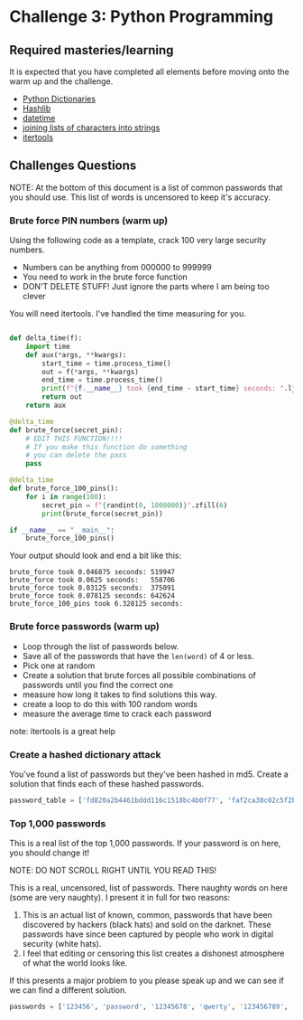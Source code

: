 # Challenge 3: Python Programming

## Required masteries/learning

It is expected that you have completed all elements before moving onto the warm up and the challenge.

* [Python Dictionaries](../micro_lessons/data_structures/dictionaries/dictionaries_cookbook.md)
* [Hashlib](../micro_lessons/hashing_and_encryption/hashlib/hashlib_cookbook.md)
* [datetime](../micro_lessons/python_modules/datetime/datetime_cookbook.md)
* [joining lists of characters into strings](../micro_lessons/python_modules/joining_strings/joining_strings_cookbook.md)
* [itertools](../micro_lessons/python_modules/itertools/itertools_cookbook.md)

## Challenges Questions

NOTE: At the bottom of this document is a list of common passwords that you should use. This list of words is uncensored to keep it's accuracy. 

### Brute force PIN numbers (warm up)

Using the following code as a template, crack 100 very large security numbers. 

* Numbers can be anything from 000000 to 999999
* You need to work in the brute force function
* DON'T DELETE STUFF! Just ignore the parts where I am being too clever

You will need itertools. I've handled the time measuring for you. 

```python

def delta_time(f):
    import time
    def aux(*args, **kwargs):
        start_time = time.process_time()
        out = f(*args, **kwargs)
        end_time = time.process_time()
        print(f"{f.__name__} took {end_time - start_time} seconds: ".ljust(35), end="")
        return out
    return aux

@delta_time
def brute_force(secret_pin):
    # EDIT THIS FUNCTION!!!!
    # If you make this function do something
    # you can delete the pass 
    pass

@delta_time      
def brute_force_100_pins():
    for i in range(100):
        secret_pin = f"{randint(0, 1000000)}".zfill(6)
        print(brute_force(secret_pin))

if __name__ == "__main__":
    brute_force_100_pins()
```

Your output should look and end a bit like this: 

```text
brute_force took 0.046875 seconds: 519947
brute_force took 0.0625 seconds:   558706
brute_force took 0.03125 seconds:  375091
brute_force took 0.078125 seconds: 642624
brute_force_100_pins took 6.328125 seconds:
```


### Brute force passwords (warm up)

* Loop through the list of passwords below. 
* Save all of the passwords that have the `len(word)` of 4 or less. 
* Pick one at random
* Create a solution that brute forces all possible combinations of passwords until you find the correct one
* measure how long it takes to find solutions this way. 
* create a loop to do this with 100 random words
 * measure the average time to crack each password

note: itertools is a great help

### Create a hashed dictionary attack

You've found a list of passwords but they've been hashed in md5. Create a solution that finds each of these hashed passwords. 

```python
password_table = ['fd820a2b4461bddd116c1518bc4b0f77', 'faf2ca38c02c5f2ba1c49d200a03f9fb', '823fec7a2632ea7b498c1d0d11c11377', '4badaee57fed5610012a296273158f5f', 'dc599a9972fde3045dab59dbd1ae170b', '5f0cbc3f99acb914d429cfdf23dd75e3', '63188b0436e754a4d9a1d89dfc978209', '5583413443164b56500def9a533c7c70', 'fe01d67a002dfa0f3ac084298142eccd', 'b1f4f9a523e36fd969f4573e25af4540']

```

### Top 1,000 passwords

This is a real list of the top 1,000 passwords. If your password is on here, you should change it! 

NOTE: DO NOT SCROLL RIGHT UNTIL YOU READ THIS!

This is a real, uncensored, list of passwords. There naughty words on here (some are very naughty). I present it in full for two reasons: 

1. This is an actual list of known, common, passwords that have been discovered by hackers (black hats) and sold on the darknet. These passwords have since been captured by people who work in digital security (white hats). 
2. I feel that editing or censoring this list creates a dishonest atmosphere of what the world looks like.

If this presents a major problem to you please speak up and we can see if we can find a different solution.

```python
passwords = ['123456', 'password', '12345678', 'qwerty', '123456789', '12345', '1234', '111111', '1234567', 'dragon', '123123', 'baseball', 'abc123', 'football', 'monkey', 'letmein', '696969', 'shadow', 'master', '666666', 'qwertyuiop', '123321', 'mustang', '1234567890', 'michael', '654321', 'pussy', 'superman', '1qaz2wsx', '7777777', 'fuckyou', '121212', '000000', 'qazwsx', '123qwe', 'killer', 'trustno1', 'jordan', 'jennifer', 'zxcvbnm', 'asdfgh', 'hunter', 'buster', 'soccer', 'harley', 'batman', 'andrew', 'tigger', 'sunshine', 'iloveyou', 'fuckme', '2000', 'charlie', 'robert', 'thomas', 'hockey', 'ranger', 'daniel', 'starwars', 'klaster', '112233', 'george', 'asshole', 'computer', 'michelle', 'jessica', 'pepper', '1111', 'zxcvbn', '555555', '11111111', '131313', 'freedom', '777777', 'pass', 'fuck', 'maggie', '159753', 'aaaaaa', 'ginger', 'princess', 'joshua', 'cheese', 'amanda', 'summer', 'love', 'ashley', '6969', 'nicole', 'chelsea', 'biteme', 'matthew', 'access', 'yankees', '987654321', 'dallas', 'austin', 'thunder', 'taylor', 'matrix', 'william', 'corvette', 'hello', 'martin', 'heather', 'secret', 'fucker', 'merlin', 'diamond', '1234qwer', 'gfhjkm', 'hammer', 'silver', '222222', '88888888', 'anthony', 'justin', 'test', 'bailey', 'q1w2e3r4t5', 'patrick', 'internet', 'scooter', 'orange', '11111', 'golfer', 'cookie', 'richard', 'samantha', 'bigdog', 'guitar', 'jackson', 'whatever', 'mickey', 'chicken', 'sparky', 'snoopy', 'maverick', 'phoenix', 'camaro', 'sexy', 'peanut', 'morgan', 'welcome', 'falcon', 'cowboy', 'ferrari', 'samsung', 'andrea', 'smokey', 'steelers', 'joseph', 'mercedes', 'dakota', 'arsenal', 'eagles', 'melissa', 'boomer', 'booboo', 'spider', 'nascar', 'monster', 'tigers', 'yellow', 'xxxxxx', '123123123', 'gateway', 'marina', 'diablo', 'bulldog', 'qwer1234', 'compaq', 'purple', 'hardcore', 'banana', 'junior', 'hannah', '123654', 'porsche', 'lakers', 'iceman', 'money', 'cowboys', '987654', 'london', 'tennis', '999999', 'ncc1701', 'coffee', 'scooby', '0000', 'miller', 'boston', 'q1w2e3r4', 'fuckoff', 'brandon', 'yamaha', 'chester', 'mother', 'forever', 'johnny', 'edward', '333333', 'oliver', 'redsox', 'player', 'nikita', 'knight', 'fender', 'barney', 'midnight', 'please', 'brandy', 'chicago', 'badboy', 'iwantu', 'slayer', 'rangers', 'charles', 'angel', 'flower', 'bigdaddy', 'rabbit', 'wizard', 'bigdick', 'jasper', 'enter', 'rachel', 'chris', 'steven', 'winner', 'adidas', 'victoria', 'natasha', '1q2w3e4r', 'jasmine', 'winter', 'prince', 'panties', 'marine', 'ghbdtn', 'fishing', 'cocacola', 'casper', 'james', '232323', 'raiders', '888888', 'marlboro', 'gandalf', 'asdfasdf', 'crystal', '87654321', '12344321', 'sexsex', 'golden', 'blowme', 'bigtits', '8675309', 'panther', 'lauren', 'angela', 'bitch', 'spanky', 'thx1138', 'angels', 'madison', 'winston', 'shannon', 'mike', 'toyota', 'blowjob', 'jordan23', 'canada', 'sophie', 'Password', 'apples', 'dick', 'tiger', 'razz', '123abc', 'pokemon', 'qazxsw', '55555', 'qwaszx', 'muffin', 'johnson', 'murphy', 'cooper', 'jonathan', 'liverpoo', 'david', 'danielle', '159357', 'jackie', '1990', '123456a', '789456', 'turtle', 'horny', 'abcd1234', 'scorpion', 'qazwsxedc', '101010', 'butter', 'carlos', 'password1', 'dennis', 'slipknot', 'qwerty123', 'booger', 'asdf', '1991', 'black', 'startrek', '12341234', 'cameron', 'newyork', 'rainbow', 'nathan', 'john', '1992', 'rocket', 'viking', 'redskins', 'butthead', 'asdfghjkl', '1212', 'sierra', 'peaches', 'gemini', 'doctor', 'wilson', 'sandra', 'helpme', 'qwertyui', 'victor', 'florida', 'dolphin', 'pookie', 'captain', 'tucker', 'blue', 'liverpool', 'theman', 'bandit', 'dolphins', 'maddog', 'packers', 'jaguar', 'lovers', 'nicholas', 'united', 'tiffany', 'maxwell', 'zzzzzz', 'nirvana', 'jeremy', 'suckit', 'stupid', 'porn', 'monica', 'elephant', 'giants', 'jackass', 'hotdog', 'rosebud', 'success', 'debbie', 'mountain', '444444', 'xxxxxxxx', 'warrior', '1q2w3e4r5t', 'q1w2e3', '123456q', 'albert', 'metallic', 'lucky', 'azerty', '7777', 'shithead', 'alex', 'bond007', 'alexis', '1111111', 'samson', '5150', 'willie', 'scorpio', 'bonnie', 'gators', 'benjamin', 'voodoo', 'driver', 'dexter', '2112', 'jason', 'calvin', 'freddy', '212121', 'creative', '12345a', 'sydney', 'rush2112', '1989', 'asdfghjk', 'red123', 'bubba', '4815162342', 'passw0rd', 'trouble', 'gunner', 'happy', 'fucking', 'gordon', 'legend', 'jessie', 'stella', 'qwert', 'eminem', 'arthur', 'apple', 'nissan', 'bullshit', 'bear', 'america', '1qazxsw2', 'nothing', 'parker', '4444', 'rebecca', 'qweqwe', 'garfield', '01012011', 'beavis', '69696969', 'jack', 'asdasd', 'december', '2222', '102030', '252525', '11223344', 'magic', 'apollo', 'skippy', '315475', 'girls', 'kitten', 'golf', 'copper', 'braves', 'shelby', 'godzilla', 'beaver', 'fred', 'tomcat', 'august', 'buddy', 'airborne', '1993', '1988', 'lifehack', 'qqqqqq', 'brooklyn', 'animal', 'platinum', 'phantom', 'online', 'xavier', 'darkness', 'blink182', 'power', 'fish', 'green', '789456123', 'voyager', 'police', 'travis', '12qwaszx', 'heaven', 'snowball', 'lover', 'abcdef', '00000', 'pakistan', '007007', 'walter', 'playboy', 'blazer', 'cricket', 'sniper', 'hooters', 'donkey', 'willow', 'loveme', 'saturn', 'therock', 'redwings', 'bigboy', 'pumpkin', 'trinity', 'williams', 'tits', 'nintendo', 'digital', 'destiny', 'topgun', 'runner', 'marvin', 'guinness', 'chance', 'bubbles', 'testing', 'fire', 'november', 'minecraft', 'asdf1234', 'lasvegas', 'sergey', 'broncos', 'cartman', 'private', 'celtic', 'birdie', 'little', 'cassie', 'babygirl', 'donald', 'beatles', '1313', 'dickhead', 'family', '12121212', 'school', 'louise', 'gabriel', 'eclipse', 'fluffy', '147258369', 'lol123', 'explorer', 'beer', 'nelson', 'flyers', 'spencer', 'scott', 'lovely', 'gibson', 'doggie', 'cherry', 'andrey', 'snickers', 'buffalo', 'pantera', 'metallica', 'member', 'carter', 'qwertyu', 'peter', 'alexande', 'steve', 'bronco', 'paradise', 'goober', '5555', 'samuel', 'montana', 'mexico', 'dreams', 'michigan', 'cock', 'carolina', 'yankee', 'friends', 'magnum', 'surfer', 'poopoo', 'maximus', 'genius', 'cool', 'vampire', 'lacrosse', 'asd123', 'aaaa', 'christin', 'kimberly', 'speedy', 'sharon', 'carmen', '111222', 'kristina', 'sammy', 'racing', 'ou812', 'sabrina', 'horses', '0987654321', 'qwerty1', 'pimpin', 'baby', 'stalker', 'enigma', '147147', 'star', 'poohbear', 'boobies', '147258', 'simple', 'bollocks', '12345q', 'marcus', 'brian', '1987', 'qweasdzxc', 'drowssap', 'hahaha', 'caroline', 'barbara', 'dave', 'viper', 'drummer', 'action', 'einstein', 'bitches', 'genesis', 'hello1', 'scotty', 'friend', 'forest', '010203', 'hotrod', 'google', 'vanessa', 'spitfire', 'badger', 'maryjane', 'friday', 'alaska', '1232323q', 'tester', 'jester', 'jake', 'champion', 'billy', '147852', 'rock', 'hawaii', 'badass', 'chevy', '420420', 'walker', 'stephen', 'eagle1', 'bill', '1986', 'october', 'gregory', 'svetlana', 'pamela', '1984', 'music', 'shorty', 'westside', 'stanley', 'diesel', 'courtney', '242424', 'kevin', 'porno', 'hitman', 'boobs', 'mark', '12345qwert', 'reddog', 'frank', 'qwe123', 'popcorn', 'patricia', 'aaaaaaaa', '1969', 'teresa', 'mozart', 'buddha', 'anderson', 'paul', 'melanie', 'abcdefg', 'security', 'lucky1', 'lizard', 'denise', '3333', 'a12345', '123789', 'ruslan', 'stargate', 'simpsons', 'scarface', 'eagle', '123456789a', 'thumper', 'olivia', 'naruto', '1234554321', 'general', 'cherokee', 'a123456', 'vincent', 'Usuckballz1', 'spooky', 'qweasd', 'cumshot', 'free', 'frankie', 'douglas', 'death', '1980', 'loveyou', 'kitty', 'kelly', 'veronica', 'suzuki', 'semperfi', 'penguin', 'mercury', 'liberty', 'spirit', 'scotland', 'natalie', 'marley', 'vikings', 'system', 'sucker', 'king', 'allison', 'marshall', '1979', '098765', 'qwerty12', 'hummer', 'adrian', '1985', 'vfhbyf', 'sandman', 'rocky', 'leslie', 'antonio', '98765432', '4321', 'softball', 'passion', 'mnbvcxz', 'bastard', 'passport', 'horney', 'rascal', 'howard', 'franklin', 'bigred', 'assman', 'alexander', 'homer', 'redrum', 'jupiter', 'claudia', '55555555', '141414', 'zaq12wsx', 'shit', 'patches', 'nigger', 'cunt', 'raider', 'infinity', 'andre', '54321', 'galore', 'college', 'russia', 'kawasaki', 'bishop', '77777777', 'vladimir', 'money1', 'freeuser', 'wildcats', 'francis', 'disney', 'budlight', 'brittany', '1994', '00000000', 'sweet', 'oksana', 'honda', 'domino', 'bulldogs', 'brutus', 'swordfis', 'norman', 'monday', 'jimmy', 'ironman', 'ford', 'fantasy', '9999', '7654321', 'PASSWORD', 'hentai', 'duncan', 'cougar', '1977', 'jeffrey', 'house', 'dancer', 'brooke', 'timothy', 'super', 'marines', 'justice', 'digger', 'connor', 'patriots', 'karina', '202020', 'molly', 'everton', 'tinker', 'alicia', 'rasdzv3', 'poop', 'pearljam', 'stinky', 'naughty', 'colorado', '123123a', 'water', 'test123', 'ncc1701d', 'motorola', 'ireland', 'asdfg', 'slut', 'matt', 'houston', 'boogie', 'zombie', 'accord', 'vision', 'bradley', 'reggie', 'kermit', 'froggy', 'ducati', 'avalon', '6666', '9379992', 'sarah', 'saints', 'logitech', 'chopper', '852456', 'simpson', 'madonna', 'juventus', 'claire', '159951', 'zachary', 'yfnfif', 'wolverin', 'warcraft', 'hello123', 'extreme', 'penis', 'peekaboo', 'fireman', 'eugene', 'brenda', '123654789', 'russell', 'panthers', 'georgia', 'smith', 'skyline', 'jesus', 'elizabet', 'spiderma', 'smooth', 'pirate', 'empire', 'bullet', '8888', 'virginia', 'valentin', 'psycho', 'predator', 'arizona', '134679', 'mitchell', 'alyssa', 'vegeta', 'titanic', 'christ', 'goblue', 'fylhtq', 'wolf', 'mmmmmm', 'kirill', 'indian', 'hiphop', 'baxter', 'awesome', 'people', 'danger', 'roland', 'mookie', '741852963', '1111111111', 'dreamer', 'bambam', 'arnold', '1981', 'skipper', 'serega', 'rolltide', 'elvis', 'changeme', 'simon', '1q2w3e', 'lovelove', 'fktrcfylh', 'denver', 'tommy', 'mine', 'loverboy', 'hobbes', 'happy1', 'alison', 'nemesis', 'chevelle', 'cardinal', 'burton', 'wanker', 'picard', '151515', 'tweety', 'michael1', '147852369', '12312', 'xxxx', 'windows', 'turkey', '456789', '1974', 'vfrcbv', 'sublime', '1975', 'galina', 'bobby', 'newport', 'manutd', 'daddy', 'american', 'alexandr', '1966', 'victory', 'rooster', 'qqq111', 'madmax', 'electric', 'bigcock', 'a1b2c3', 'wolfpack', 'spring', 'phpbb', 'lalala', 'suckme', 'spiderman', 'eric', 'darkside', 'classic', 'raptor', '123456789q', 'hendrix', '1982', 'wombat', 'avatar', 'alpha', 'zxc123', 'crazy', 'hard', 'england', 'brazil', '1978', '01011980', 'wildcat', 'polina', 'freepass']
```

